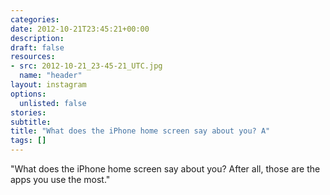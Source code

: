 ```yaml
---
categories:
date: 2012-10-21T23:45:21+00:00
description:
draft: false
resources:
- src: 2012-10-21_23-45-21_UTC.jpg
  name: "header"
layout: instagram
options:
  unlisted: false
stories:
subtitle:
title: "What does the iPhone home screen say about you? A"
tags: []
---
```


"What does the iPhone home screen say about you? After all, those are the apps you use the most."
